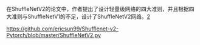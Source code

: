 

<!--
 * @version:
 * @Author:  StevenJokess https://github.com/StevenJokess
 * @Date: 2020-11-29 18:53:11
 * @LastEditors:  StevenJokess https://github.com/StevenJokess
 * @LastEditTime: 2020-12-22 17:32:52
 * @Description:
 * @TODO::
 * @Reference:
-->
在ShuffleNetV2的论文中，作者提出了设计轻量级网络的四大准则，并且根据四大准则与ShuffleNetV1的不足，设计了ShuffleNetV2网络。[2]

[1]: https://github.com/pytorch/vision/blob/master/torchvision/models/shufflenetv2.py

[2]: https://paddleclas.readthedocs.io/zh_CN/latest/models/Mobile.html

https://github.com/ericsun99/Shufflenet-v2-Pytorch/blob/master/ShuffleNetV2.py
